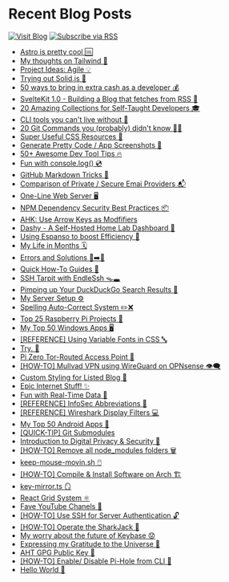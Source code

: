 # Recent Blog Posts

[![Visit Blog](https://img.shields.io/badge/Blog-notes.aliciasykes.com-%2305d2bf?logo=aseprite&style=flat-square&logoColor=aqua)](https://notes.aliciasykes.com/)
[![Subscribe via RSS](https://img.shields.io/badge/RSS-Subscribe-%23FFA500?logo=rss&style=flat-square)](https://notes.aliciasykes.com/feed)

<!-- BLOG-POST-LIST:START -->
- [Astro is pretty cool 🆒](https://notes.aliciasykes.com/51203/astro-is-pretty-cool)
- [My thoughts on Tailwind 🍃](https://notes.aliciasykes.com/49557/my-thoughts-on-tailwind)
- [Project Ideas: Agile 💡](https://notes.aliciasykes.com/48239/project-ideas-agile)
- [Trying out Solid.js 🍰](https://notes.aliciasykes.com/48068/trying-out-solid-js)
- [50 ways to bring in extra cash as a developer  💰](https://notes.aliciasykes.com/47804/50-ways-to-bring-in-extra-cash-as-a-developer)
- [SvelteKit 1.0 - Building a Blog that fetches from RSS 🦄](https://notes.aliciasykes.com/42764/sveltekit-1-0-building-a-blog-that-fetches-from-rss)
- [20 Amazing Collections for Self-Taught Developers 🎓](https://notes.aliciasykes.com/42310/20-amazing-collections-for-self-taught-developers)
- [CLI tools you can&#39;t live without 🔧](https://notes.aliciasykes.com/41983/cli-tools-you-can-t-live-without)
- [20 Git Commands you &lpar;probably&rpar; didn&#39;t know 🧙‍♂️](https://notes.aliciasykes.com/41171/20-git-commands-you-probably-didn-t-know)
- [Super Useful CSS Resources 🌈](https://notes.aliciasykes.com/40638/super-useful-css-resources)
- [Generate Pretty Code / App Screenshots 📸](https://notes.aliciasykes.com/40473/generate-pretty-code-app-screenshots)
- [50+ Awesome Dev Tool Tips 🔥](https://notes.aliciasykes.com/40065/50-awesome-dev-tool-tips)
- [Fun with console.log&lpar;&rpar;  💿](https://notes.aliciasykes.com/38041/fun-with-console-log)
- [GitHub Markdown Tricks 🐙](https://notes.aliciasykes.com/36402/github-markdown-tricks)
- [Comparison of Private / Secure Emai Providers 📬](https://notes.aliciasykes.com/35375/comparison-of-private-secure-emai-providers)
- [One-Line Web Server 🖥️](https://notes.aliciasykes.com/32456/one-line-web-server)
- [NPM Dependency Security Best Practices 📦](https://notes.aliciasykes.com/28300/npm-dependency-security-best-practices)
- [AHK: Use Arrow Keys as Modfifiers](https://notes.aliciasykes.com/25326/ahk-use-arrow-keys-as-modfifiers)
- [Dashy - A Self-Hosted Home Lab Dashboard 🚀](https://notes.aliciasykes.com/25291/dashy-a-self-hosted-home-lab-dashboard)
- [Using Espanso to boost Efficiency 🚤](https://notes.aliciasykes.com/25213/using-espanso-to-boost-efficiency)
- [My Life in Months 🗓️](https://notes.aliciasykes.com/24701/my-life-in-months)
- [Errors and Solutions 🤬➡️🥳](https://notes.aliciasykes.com/24099/errors-and-solutions)
- [Quick How-To Guides 💫](https://notes.aliciasykes.com/23844/quick-how-to-guides)
- [SSH Tarpit with EndleSsh 🪤🕳️](https://notes.aliciasykes.com/23745/ssh-tarpit-with-endlessh)
- [Pimping up Your DuckDuckGo Search Results 💄](https://notes.aliciasykes.com/23054/pimping-up-your-duckduckgo-search-results)
- [My Server Setup ⚙️](https://notes.aliciasykes.com/22798/my-server-setup)
- [Spelling Auto-Correct System ✏️❌](https://notes.aliciasykes.com/22944/spelling-auto-correct-system)
- [Top 25 Raspberry Pi Projects 🥧](https://notes.aliciasykes.com/23239/top-25-raspberry-pi-projects)
- [My Top 50 Windows Apps 🖥](https://notes.aliciasykes.com/21879/my-top-50-windows-apps)
- [[REFERENCE] Using Variable Fonts in CSS 🔤](https://notes.aliciasykes.com/20679/reference-using-variable-fonts-in-css)
- [Try. 💯](https://notes.aliciasykes.com/25192/try)
- [Pi Zero Tor-Routed Access Point 📶](https://notes.aliciasykes.com/19109/pi-zero-tor-routed-access-point)
- [[HOW-TO] Mullvad VPN using WireGuard on OPNsense 👁️‍🗨️](https://notes.aliciasykes.com/18842/how-to-mullvad-vpn-using-wireguard-on-opnsense)
- [Custom Styling for Listed Blog 💅](https://notes.aliciasykes.com/18756/custom-styling-for-listed-blog)
- [Epic Internet Stuff! ✨](https://notes.aliciasykes.com/18724/epic-internet-stuff)
- [Fun with Real-Time Data 🌠](https://notes.aliciasykes.com/18611/fun-with-real-time-data)
- [[REFERENCE] InfoSec Abbreviations 🔡](https://notes.aliciasykes.com/18536/reference-infosec-abbreviations)
- [[REFERENCE] Wireshark Display Filters 💻](https://notes.aliciasykes.com/18452/reference-wireshark-display-filters)
- [My Top 50 Android Apps 📱](https://notes.aliciasykes.com/18336/my-top-50-android-apps)
- [[QUICK-TIP] Git Submodules](https://notes.aliciasykes.com/17996/quick-tip-git-submodules)
- [Introduction to Digital Privacy &amp; Security 🔐](https://notes.aliciasykes.com/17371/introduction-to-digital-privacy-security)
- [[HOW-TO] Remove all node_modules folders 🗑️](https://notes.aliciasykes.com/16988/how-to-remove-all-node_modules-folders)
- [keep-mouse-movin.sh 🖱️](https://notes.aliciasykes.com/16818/keep-mouse-movin-sh)
- [[HOW-TO] Compile &amp; Install Software on Arch 🏗️](https://notes.aliciasykes.com/16801/how-to-compile-install-software-on-arch)
- [key-mirror.ts 🪞](https://notes.aliciasykes.com/16769/key-mirror-ts)
- [React Grid System ⚛️](https://notes.aliciasykes.com/16564/react-grid-system)
- [Fave YouTube Chanels 📼](https://notes.aliciasykes.com/16496/fave-youtube-chanels)
- [[HOW-TO] Use SSH for Server Authentication 🔓](https://notes.aliciasykes.com/15742/how-to-use-ssh-for-server-authentication)
- [[HOW-TO] Operate the SharkJack 🦈](https://notes.aliciasykes.com/14972/how-to-operate-the-sharkjack)
- [My worry about the future of Keybase 😟](https://notes.aliciasykes.com/14871/my-worry-about-the-future-of-keybase)
- [Expressing my Gratitude to the Universe 🌌](https://notes.aliciasykes.com/18762/expressing-my-gratitude-to-the-universe)
- [AHT GPG Public Key 🔑](https://notes.aliciasykes.com/13403/aht-gpg-public-key)
- [[HOW-TO] Enable/ Disable Pi-Hole from CLI 🥧](https://notes.aliciasykes.com/13402/how-to-enable-disable-pi-hole-from-cli)
- [Hello World 👋](https://notes.aliciasykes.com/13001/hello-world)
<!-- BLOG-POST-LIST:END -->
